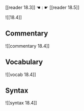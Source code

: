 [[reader 18.3]] ☚ : ☛ [[reader 18.5]]

![[18.4]]

## Commentary

![[commentary 18.4]]

## Vocabulary

![[vocab 18.4]]

## Syntax

![[syntax 18.4]]

